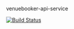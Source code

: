 venuebooker-api-service

[![Build Status](https://travis-ci.org/GregorW14/venuebooker-api-service.svg?branch=master)](https://travis-ci.org/GregorW14/venuebooker-api-service)
